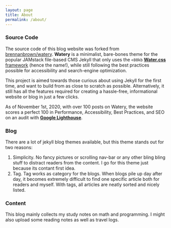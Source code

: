 ```yaml
---
layout: page
title: About
permalink: /about/
---
```


### Source Code

The source code of this blog website was forked from [brennanbrown/watery](https://github.com/brennanbrown/watery). **Watery** is a minimalist, bare-bones theme for the popular JAMstack file-based CMS Jekyll that only uses the `<80kb` [**Water.css** framework](https://github.com/kognise/water.css) (hence the name!), while still following the best practices possible for accessibility and search-engine optimization.

This project is aimed towards those curious about using Jekyll for the first time, and want to build from as close to scratch as possible. Alternatively, it still has all the features required for creating a hassle-free, informational website or blog in just a few clicks.

As of November 1st, 2020, with over 100 posts on Watery, the website scores a perfect 100 in Performance, Accessibility, Best Practices, and SEO on an audit with [**Google Lighthouse**](https://developers.google.com/web/tools/lighthouse).

<!-- ### Features

Despite Watery's minimalist nature, there are a few interesting features that have been added:

- A fully customizable and empty `_BLANK_config.yml` to make getting up-and-running easy.
- Having a `_pages` collection for easier organization.
- Auto-generated links to newly created pages in the navigation.
- An author bio at the end of each post. (Located in `_inclues/author.html`)
- Full Rouge support for syntax highlighting. (Currently using `base16.solarized.light`)
- Auto-generated RSS feed, sitemap, accessibility features, and search-engine optimization.

You can find out more info about customizing your Jekyll theme, as well as basic Jekyll usage documentation at [jekyllrb.com](https://jekyllrb.com/)

You can find the source code for Jekyll at GitHub:
[jekyll][jekyll-organization] /
[jekyll](https://github.com/jekyll/jekyll)

[jekyll-organization]: https://github.com/jekyll -->

### Blog

There are a lot of jekyll blog themes available, but this theme stands out for two reasons:

1. Simplicity. No fancy pictures or scrolling nav-bar or any other bling bling stuff to distract readers from the content. I go for this theme just because its contant first idea.
2. Tag. Tag works as category for the blogs. When blogs pile up day after day, it becomes extremely difficult to find one specific article both for readers and myself. With tags, all articles are neatly sorted and nicely listed.

### Content

This blog mainly collects my study notes on math and programming. I might also upload some reading notes as well as travel logs.
